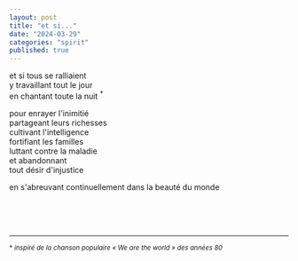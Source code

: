 ```yaml
---
layout: post
title: "et si..."
date: "2024-03-29"
categories: "spirit"
published: true
---
```


et si tous se ralliaient  
y travaillant tout le jour  
en chantant toute la nuit <sup>*</sup>  

pour enrayer l'inimitié  
partageant leurs richesses  
cultivant l'intelligence  
fortifiant les familles  
luttant contre la maladie  
et abandonnant  
tout désir d'injustice  

en s'abreuvant continuellement dans la beauté du monde  


<br/>
<br/>
<br/>


___
<sup>* *inspiré de la chanson populaire « We are the world » des années 80*</sup>
